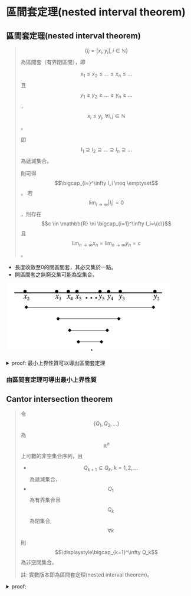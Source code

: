 # 區間套定理\(nested interval theorem\)

## 區間套定理\(nested interval theorem\)

> $$\{I_i=[x_i,y_i ], i\in \mathbb{N}\}$$ 為區間套（有界閉區間），即
>
>  $$x_1 \leq x_2 \leq \ldots  \leq x_n \leq \ldots $$且$$ y_1 \geq y_2 \geq  \ldots  \geq y_n \geq  \ldots  $$，$$x_i \leq y_j, ~ \forall i,j \in \mathbb{N} $$。
> 
> 即 $$I_1 \supseteq I_2 \supseteq \ldots  \supseteq I_n \supseteq \ldots $$為遞減集合。
> 
> 則可得 $$\bigcap_{i=}^\infty I_i \neq \emptyset$$。
> 若$$\displaystyle \lim_{i \rightarrow \infty}⁡ |I_i |=0$$，則存在$$c \in \mathbb{R} \ni \bigcap_{i=1}^\infty I_i=\{c\}$$且
  $$\displaystyle \lim_{n \rightarrow \infty}⁡ x_n= \lim_{n \rightarrow \infty}⁡y_n =c$$。

* 長度收斂至0的閉區間套，其必交集於一點。
* 開區間套之無窮交集可能為空集合。

![nested interval](../../.gitbook/assets/nested-interval-min.png)

<details>

<summary>proof: 最小上界性質可以導出區間套定理 </summary>

$$\forall i \in \mathbb{N}$$, 由區間套定義知$$x_i \leq y_1$$，即$$y_1$$ 為數列$$\{x_i\}_{i \in \mathbb{N}}$$ 的上界;  

同理 $$y_i \geq x_1$$, 即$$x_1$$ 為數列 $$\{y_i \}_{i \in \mathbb{N}}$$ 的下界。

由最小上界性質(非空有界集合必有最小上界(最大下界)可得：
  * $$\{x_i \}_{i \in \mathbb{N}}$$ 存在上確界$$a$$。
  * $$\{y_i\}_{i \in \mathbb{N}}$$ 存在下確界$$b$$。
  * 由定義知$$a \leq b$$。 
  * 且$$\forall i \in \mathbb{N}, ~ b−a\leq y_i−x_i$$。

所以 $$\displaystyle 0 \leq b−a \leq \lim_{i \rightarrow \infty} (y_i−x_i)=\lim_{i \rightarrow \infty }|I_i |=0 $$

由夾擠定理知$$b−a=0 \Rightarrow a=b=\bigcap_{i=1}^\infty I_i $$。\(QED\)


</details>



### 由區間套定理可導出最小上界性質



## Cantor intersection theorem

> 令$$\{Q_1,Q_2,\ldots\}$$為$$\mathbb{R}^n$$ 上可數的非空集合序列，且
>
> * $$Q_{k+1} \subseteq Q_k, ~ k=1,2,\ldots$$ 為遞減集合，
> * $$Q_1$$ 為有界集合且$$Q_k$$ 為閉集合, $$∀k$$
>
> 則$$\displaystyle\bigcap_{k=1}^\infty Q_k$$  為非空閉集合。
>
> 註: 實數版本即為區間套定理\(nested interval theorem\)。

<details>

<summary>proof:  </summary>

令$$S=\cap_{k=1}^\infty Q_k$$, [可數個閉集合的交集仍為閉集合](../metric-space/closed-set.md#ke-shu-wu-xian-ge-bi-ji-he-de-jiao-ji-reng-wei-bi-ji-he)的性質得$$S$$為閉集合。

要檢驗$$ S \neq \emptyset$$ 即$$\exists x \in S$$。

若$$Q_k$$ 集合中為有限多個點時，可簡單證明必定存在$$x \in S$$。

假設$$Q_k$$ 集合中有無限多個點，建造集合$$A=\{x_1,x_2, \ldots\}, ~ x_k \in Q_k$$。

因為$$A$$有無窮多個元素且$$A \subseteq Q_1$$ 為有界集合，由Bolzano-Weierstrass定理得集合$$A$$有極限點$$x$$。

由[極限點的鄰域與集合交集的元素為無窮多個](../metric-space/point-topology.md#ji-xian-dian-de-lin-yu-yu-ji-he-jiao-ji-de-yuan-su-wei-wu-qiong-duo-ge)的性質得$$\forall r>0 B_r (x)$$與$$A$$交集的元素個數為無窮多個。

因此$$\cap_{k=1}^\infty Q_k \neq \emptyset$$ \(QED\).


</details>







>







